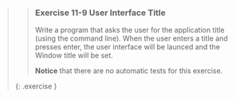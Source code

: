 >>### Exercise 11-9 User Interface Title
>>
>> Write a program that asks the user for the application title (using the command line). When the user enters a title and presses enter, the user interface will be launced and the Window title will be set.
>>
>> **Notice** that there are no automatic tests for this exercise. 
>>
>{: .exercise }